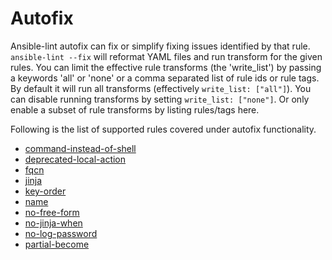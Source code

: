 # Autofix

Ansible-lint autofix can fix or simplify fixing issues identified by that rule. `ansible-lint --fix` will reformat YAML files and run transform for the given
rules. You can limit the effective rule transforms (the 'write_list') by passing
a keywords 'all' or 'none' or a comma separated list of rule ids or rule tags.
By default it will run all transforms (effectively `write_list: ["all"]`).
You can disable running transforms by setting `write_list: ["none"]`. Or only enable a subset of rule transforms by listing rules/tags here.

Following is the list of supported rules covered under autofix functionality.

- [command-instead-of-shell](rules/command-instead-of-shell.md#auto-fixing-capability)
- [deprecated-local-action](rules/deprecated-local-action.md#auto-fixing-capability)
- [fqcn](rules/fqcn.md)
- [jinja](rules/jinja.md)
- [key-order](rules/key-order.md)
- [name](rules/name.md)
- [no-free-form](rules/no-free-form.md)
- [no-jinja-when](rules/no-jinja-when.md)
- [no-log-password](rules/no-log-password.md)
- [partial-become](rules/partial-become.md)
